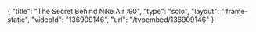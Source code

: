 {
    "title": "The Secret Behind Nike Air :90",
    "type": "solo",
    "layout": "iframe-static",
    "videoId": "136909146",
    "url": "\/tvpembed\/136909146"
}